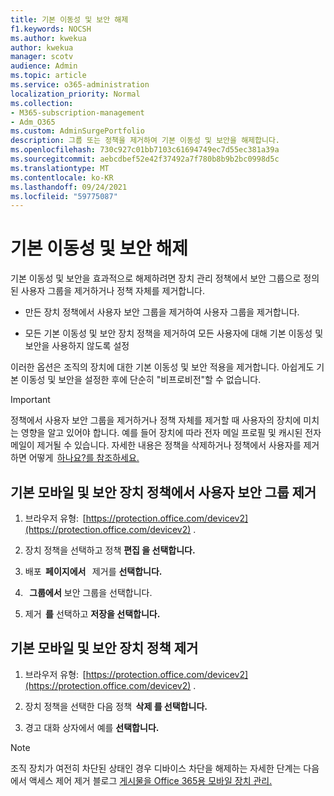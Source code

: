 ```yaml
---
title: 기본 이동성 및 보안 해제
f1.keywords: NOCSH
ms.author: kwekua
author: kwekua
manager: scotv
audience: Admin
ms.topic: article
ms.service: o365-administration
localization_priority: Normal
ms.collection:
- M365-subscription-management
- Adm_O365
ms.custom: AdminSurgePortfolio
description: 그룹 또는 정책을 제거하여 기본 이동성 및 보안을 해제합니다.
ms.openlocfilehash: 730c927c01bb7103c61694749ec7d55ec381a39a
ms.sourcegitcommit: aebcdbef52e42f37492a7f780b8b9b2bc0998d5c
ms.translationtype: MT
ms.contentlocale: ko-KR
ms.lasthandoff: 09/24/2021
ms.locfileid: "59775087"
---
```

# <a name="turn-off-basic-mobility-and-security"></a>기본 이동성 및 보안 해제

기본 이동성 및 보안을 효과적으로 해제하려면 장치 관리 정책에서 보안 그룹으로 정의된 사용자 그룹을 제거하거나 정책 자체를 제거합니다.

- 만든 장치 정책에서 사용자 보안 그룹을 제거하여 사용자 그룹을 제거합니다.

- 모든 기본 이동성 및 보안 장치 정책을 제거하여 모든 사용자에 대해 기본 이동성 및 보안을 사용하지 않도록 설정

이러한 옵션은 조직의 장치에 대한 기본 이동성 및 보안 적용을 제거합니다. 아쉽게도 기본 이동성 및 보안을 설정한 후에 단순히 "비프로비전"할 수 없습니다.

> [!IMPORTANT]
> 정책에서 사용자 보안 그룹을 제거하거나 정책 자체를 제거할 때 사용자의 장치에 미치는 영향을 알고 있어야 합니다. 예를 들어 장치에 따라 전자 메일 프로필 및 캐시된 전자 메일이 제거될 수 있습니다. 자세한 내용은 정책을 삭제하거나 정책에서 사용자를 제거하면 어떻게  [하나요?를 참조하세요.](../../admin/basic-mobility-security/create-device-security-policies.md)

## <a name="remove-user-security-groups-from-basic-mobility-and-security-device-policies"></a>기본 모바일 및 보안 장치 정책에서 사용자 보안 그룹 제거

1. 브라우저 유형:  [https://protection.office.com/devicev2](https://protection.office.com/devicev2) .

2. 장치 정책을 선택하고 정책 **편집 을 선택합니다.**

3. 배포  **페이지에서**   제거를 **선택합니다.**

4.   **그룹에서** 보안 그룹을 선택합니다.

5. 제거  **를** 선택하고 **저장을 선택합니다.**

## <a name="remove-basic-mobility-and-security-device-policies"></a>기본 모바일 및 보안 장치 정책 제거

1. 브라우저 유형:  [https://protection.office.com/devicev2](https://protection.office.com/devicev2) .

2. 장치 정책을 선택한 다음 정책  **삭제 를 선택합니다.**

3. 경고 대화 상자에서 예를 **선택합니다.**

> [!NOTE]
> 조직 장치가 여전히 차단된 상태인 경우 디바이스 차단을 해제하는 자세한 단계는 다음에서 액세스 제어 제거 블로그 [게시물을 Office 365용 모바일 장치 관리.](https://techcommunity.microsoft.com/t5/Intune-Customer-Success/Removing-Access-Control-from-Mobile-Device-Management-for-Office/ba-p/279934)
